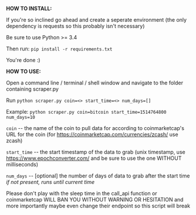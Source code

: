 **HOW TO INSTALL:**

If you're so inclined go ahead and create a seperate environment (the only dependency is requests so this probably isn't necessary)

Be sure to use Python >= 3.4

Then run:
`pip install -r requirements.txt`

You're done :)

**HOW TO USE:**

Open a command line / terminal / shell window and navigate to the folder containing scraper.py

Run `python scraper.py coin=<> start_time=<> num_days=[]`

Example: `python scraper.py coin=bitcoin start_time=1514764800 num_days=10`

`coin` -- the name of the coin to pull data for according to coinmarketcap's URL for the coin (for https://coinmarketcap.com/currencies/zcash/ use zcash)

`start_time` -- the start timestamp of the data to grab (unix timestamp, use https://www.epochconverter.com/ and be sure to use the one WITHOUT milliseconds)

`num_days` -- [optional] the number of days of data to grab after the start time *if not present, runs until current time*

Please don't play with the sleep time in the call_api function or coinmarketcap WILL BAN YOU WITHOUT WARNING OR HESITATION and more importantly maybe even change their endpoint so this script will break
